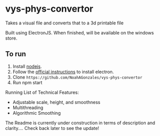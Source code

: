 # vys-phys-convertor
Takes a visual file and converts that to a 3d printable file

Built using ElectronJS. When finished, will be available on the windows store.

## To run
1. Install [nodejs](https://nodejs.org/en/download/).
2. Follow the [official instructions](https://electronjs.org/docs/tutorial/installation) to install electron.
3. Clone
   `https://github.com/NoahAGonzales/vys-phys-convertor`
4. Run
   npm start
    

Running List of Technical Features:
- Adjustable scale, height, and smoothness
- Multithreading
- Algorithmic Smoothing

The Readme is currently under construction in terms of description and clarity.... Check back later to see the update!
